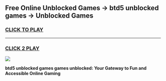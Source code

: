 
## Free Online Unblocked Games → btd5 unblocked games → Unblocked Games
<h3>
<a href="https://premium.freeplayer.one?title=btd5_unblocked_games&ref=21F">CLICK TO PLAY</a></h3>
<hr>

<h3>
<a href="https://premium.freeplayer.one?title=btd5_unblocked_games&ref=21F">CLICK 2 PLAY</a>
  
</h3>

<a href="https://premium.freeplayer.one?title=btd5_unblocked_games&ref=21F/"><img src="https://clearcache.store/games.png"></a>


**btd5 unblocked games games unblocked: Your Gateway to Fun and Accessible Online Gaming**
